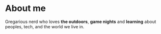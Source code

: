 # About me
Gregarious nerd who loves **the outdoors**, **game nights** and **learning** about peoples, tech, and the world we live in.
